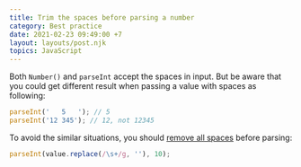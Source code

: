 ```yaml
---
title: Trim the spaces before parsing a number
category: Best practice
date: 2021-02-23 09:49:00 +7
layout: layouts/post.njk
topics: JavaScript
---
```


Both `Number()` and `parseInt` accept the spaces in input. But be aware that you could get different result when passing a value with spaces as following:

```js
parseInt('   5   '); // 5
parseInt('12 345'); // 12, not 12345
```

To avoid the similar situations, you should [remove all spaces](https://1loc.dev/#remove-spaces-from-a-string) before parsing:

```js
parseInt(value.replace(/\s+/g, ''), 10);
```
